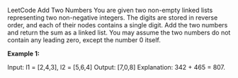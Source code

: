 LeetCode Add Two Numbers
You are given two non-empty linked lists representing two non-negative integers. The digits are stored in reverse order, and each of their nodes contains a single digit.
Add the two numbers and return the sum as a linked list.
You may assume the two numbers do not contain any leading zero, except the number 0 itself.

**Example 1:**

Input: l1 = [2,4,3], l2 = [5,6,4]
Output: [7,0,8]
Explanation: 342 + 465 = 807.
